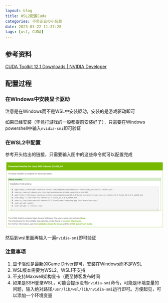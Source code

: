 ```yaml
---
layout: blog
title: WSL2配置Cuda
categories: 不务正业の小玩意
date: 2023-03-22 11:37:28
tags: [wsl, CUDA]
---
```


## 参考资料

[CUDA Toolkit 12.1 Downloads | NVIDIA Developer](https://developer.nvidia.com/cuda-downloads?target_os=Linux&target_arch=x86_64&Distribution=WSL-Ubuntu&target_version=2.0&target_type=deb_local)

## 配置过程

### 在Windows中安装显卡驱动

注意是在Windows而不是WSL中安装驱动，安装的是游戏驱动即可

如果已经安装（毕竟打游戏的一般都提前安装好了），只需要在Windows powershell中输入`nvidia-smi`即可验证

### 在WSL2中配置

参考开头给出的链接，只需要输入图中的这些命令就可以配置完成

![image-20230322164339279](/source/images/wsl-cuda/image-20230322164339279.png)

然后到wsl里面再输入一遍`nvidia-smi`即可验证

### 注意事项

1. 显卡驱动是最新的Game Driver即可，安装在Windows而不是WSL
2. WSL版本需要为WSL2，WSL1不支持
3. 不支持Maxwell架构显卡（截至博客发布时间
4. 如果是SSH登录WSL，可能会提示没有`nvidia-smi`命令，可能是环境变量的问题，输入绝对路径`/usr/lib/wsl/lib/nvidia-smi`运行即可。方便起见，可以添加一个环境变量
